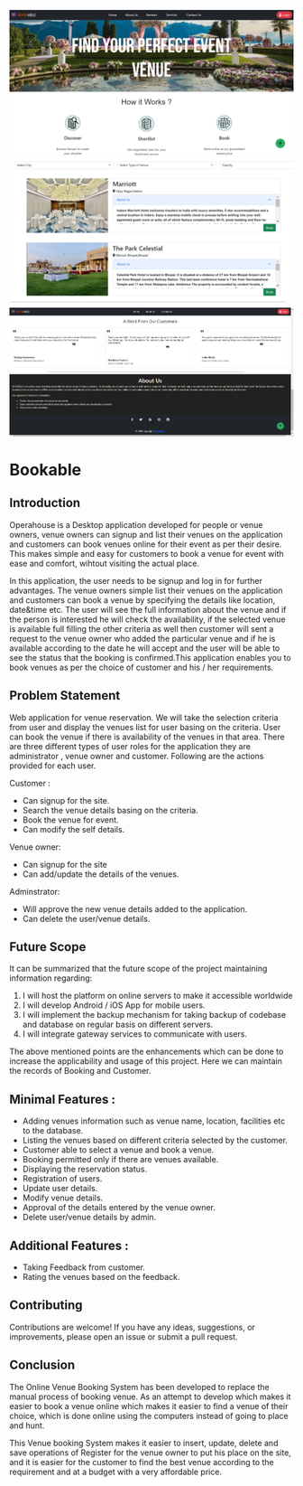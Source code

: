 ![logo](https://github.com/GurdeepSingh-767/bookable/blob/main/screenshots/Final_Bookable.png)
![logo](https://github.com/GurdeepSingh-767/bookable/blob/main/screenshots/img7.png)
![logo](https://github.com/GurdeepSingh-767/bookable/blob/main/screenshots/img3.png)
# Bookable
## Introduction

Operahouse is a Desktop application developed for people or venue owners, venue owners can signup and list their venues on the application and customers can book venues online for their event as per their desire. This makes simple and easy for customers to book a venue for event with ease and comfort, wihtout visiting the actual place.  

In this application, the user needs to be signup and log in for further advantages. The venue owners simple list their venues on the application and customers can book a venue by specifying the details like location, date&time etc. The user will see the full information about the venue and if the person is interested he will check the availability, if the selected venue is available full filling the other criteria as well then customer will sent a request to the venue owner who added the particular venue and if he is available according to the date he will accept and the user will be able to see the status that the booking is confirmed.This application enables you to book venues as per the choice of customer and his / her requirements.

## Problem Statement

Web application for venue reservation. We will take the selection criteria from user and display the venues list for user basing on the criteria. User can book the venue if there is availability of the venues in that area. There are three different types of user roles for the application they are administrator , venue owner and customer. Following are the actions provided for each user.

Customer :

* Can signup for the site.
* Search the venue details basing on the criteria.
* Book the venue for event.
* Can modify the self details.

Venue owner:

* Can signup for the site
* Can add/update the details of the venues.

Adminstrator:

* Will approve the new venue details added to the application.
* Can delete the user/venue details.

## Future Scope

It can be summarized that the future scope of the project maintaining information regarding:

1. I will host the platform on online servers to make it accessible worldwide
2. I will develop Android / iOS App for mobile users.
3. I will implement the backup mechanism for taking backup of codebase and database on regular basis on different servers.
4. I will integrate gateway services to communicate with users.

The above mentioned points are the enhancements which can be done to increase the applicability and usage of this project.
Here we can maintain the records of Booking and Customer. 

## Minimal Features :

*  Adding venues information such as venue name, location, facilities etc to the database.
* Listing the venues based on different criteria selected by the customer.
* Customer able to select a venue and book a venue.
* Booking permitted only if there are venues available.
* Displaying the reservation status.
* Registration of users.
* Update user details.
* Modify venue details.
* Approval of the details entered by the venue owner.
* Delete user/venue details by admin.

## Additional Features :

* Taking Feedback from customer.
* Rating the venues based on the feedback.

## Contributing

Contributions are welcome! If you have any ideas, suggestions, or improvements, please open an issue or submit a pull request. 

## Conclusion

The Online Venue Booking System has been developed to replace the manual process of booking venue. As an attempt to develop which makes it easier to book a venue online which makes it easier to find a venue of their choice, which is done online using the computers instead of going to place and hunt.

This Venue booking System makes it easier to insert, update, delete and save operations of Register for the venue owner to put his place on the site, and it is easier for the customer to find the best venue according to the requirement and at a budget with a very affordable price. 
